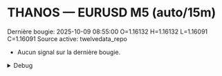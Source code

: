 # THANOS — EURUSD M5 (auto/15m)
Dernière bougie: 2025-10-09 08:55:00  O=1.16132  H=1.16132  L=1.16091  C=1.16091
Source active: twelvedata_repo

- Aucun signal sur la dernière bougie.

<details><summary>Debug</summary>

- TD_API_KEY manquant.

</details>